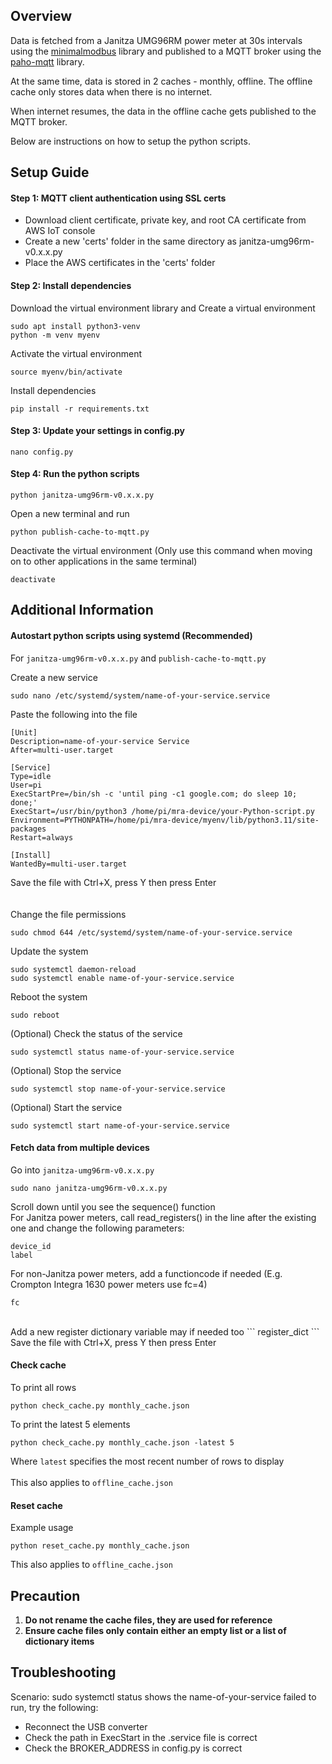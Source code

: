 ## Overview
Data is fetched from a Janitza UMG96RM power meter at 30s intervals using the [minimalmodbus]('https://minimalmodbus.readthedocs.io/en/stable/') library and published to a MQTT broker using the [paho-mqtt]('https://eclipse.dev.paho/files/paho.mqtt.python/html/client.html') library.

At the same time, data is stored in 2 caches - monthly, offline. The offline cache only stores data when there is no internet.

When internet resumes, the data in the offline cache gets published to the MQTT broker.

Below are instructions on how to setup the python scripts.

## Setup Guide

#### Step 1: MQTT client authentication using SSL certs
* Download client certificate, private key, and root CA certificate from AWS IoT console
* Create a new 'certs' folder in the same directory as janitza-umg96rm-v0.x.x.py
* Place the AWS certificates in the 'certs' folder

#### Step 2: Install dependencies
Download the virtual environment library and Create a virtual environment
```
sudo apt install python3-venv
python -m venv myenv
```
Activate the virtual environment
```
source myenv/bin/activate
```
Install dependencies
```
pip install -r requirements.txt
```

#### Step 3: Update your settings in config.py
```
nano config.py
```

#### Step 4: Run the python scripts
```
python janitza-umg96rm-v0.x.x.py
```
Open a new terminal and run
```
python publish-cache-to-mqtt.py
```
Deactivate the virtual environment (Only use this command when moving on to other applications in the same terminal)
```
deactivate
```

## Additional Information

#### Autostart python scripts using systemd (Recommended)
For `janitza-umg96rm-v0.x.x.py` and `publish-cache-to-mqtt.py`

Create a new service
```
sudo nano /etc/systemd/system/name-of-your-service.service
```
Paste the following into the file
```
[Unit]
Description=name-of-your-service Service
After=multi-user.target

[Service]
Type=idle
User=pi
ExecStartPre=/bin/sh -c 'until ping -c1 google.com; do sleep 10; done;'
ExecStart=/usr/bin/python3 /home/pi/mra-device/your-Python-script.py
Environment=PYTHONPATH=/home/pi/mra-device/myenv/lib/python3.11/site-packages
Restart=always

[Install]
WantedBy=multi-user.target
```
Save the file with Ctrl+X, press Y then press Enter<br><br><br>
Change the file permissions
```
sudo chmod 644 /etc/systemd/system/name-of-your-service.service
```
Update the system
```
sudo systemctl daemon-reload
sudo systemctl enable name-of-your-service.service
```
Reboot the system
```
sudo reboot
```
(Optional) Check the status of the service
```
sudo systemctl status name-of-your-service.service
```
(Optional) Stop the service
```
sudo systemctl stop name-of-your-service.service
```
(Optional) Start the service
```
sudo systemctl start name-of-your-service.service

```
#### Fetch data from multiple devices
Go into `janitza-umg96rm-v0.x.x.py`
```
sudo nano janitza-umg96rm-v0.x.x.py
```
Scroll down until you see the sequence() function <br>
For Janitza power meters, call read_registers() in the line after the existing one and change the following parameters:
```
device_id
label
```
For non-Janitza power meters, add a functioncode if needed (E.g. Crompton Integra 1630 power meters use fc=4)
```
fc
```
<br>
Add a new register dictionary variable may if needed too
```
register_dict
```
Save the file with Ctrl+X, press Y then press Enter

#### Check cache
To print all rows
```
python check_cache.py monthly_cache.json
```
To print the latest 5 elements
```
python check_cache.py monthly_cache.json -latest 5
```
Where `latest` specifies the most recent number of rows to display <br><br>
This also applies to `offline_cache.json`

#### Reset cache
Example usage
```
python reset_cache.py monthly_cache.json
```
This also applies to `offline_cache.json`

## Precaution
1. **Do not rename the cache files, they are used for reference**<br>
2. **Ensure cache files only contain either an empty list or a list of dictionary items**

## Troubleshooting
Scenario: sudo systemctl status shows the name-of-your-service failed to run, try the following:
* Reconnect the USB converter
* Check the path in ExecStart in the .service file is correct
* Check the BROKER_ADDRESS in config.py is correct
